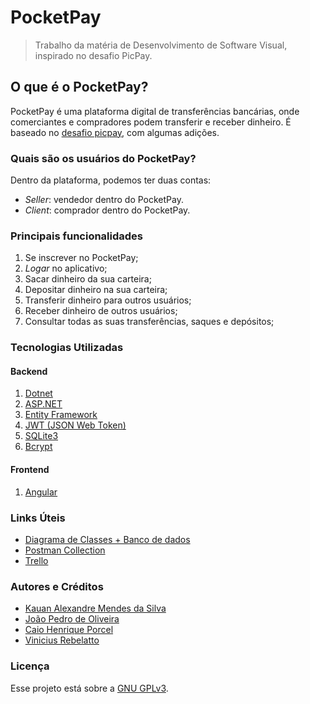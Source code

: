 # PocketPay

> Trabalho da matéria de Desenvolvimento de Software Visual, inspirado no desafio PicPay.

## O que é o PocketPay?

PocketPay é uma plataforma digital de transferências bancárias, onde comerciantes e compradores podem transferir e receber dinheiro. É baseado no [desafio picpay](https://github.com/PicPay/picpay-desafio-backend), com algumas adições.

### Quais são os usuários do PocketPay?

Dentro da plataforma, podemos ter duas contas:

- _Seller_: vendedor dentro do PocketPay.
- _Client_: comprador dentro do PocketPay.

### Principais funcionalidades

1. Se inscrever no PocketPay;
2. _Logar_ no aplicativo;
3. Sacar dinheiro da sua carteira;
4. Depositar dinheiro na sua carteira;
5. Transferir dinheiro para outros usuários;
6. Receber dinheiro de outros usuários;
7. Consultar todas as suas transferências, saques e depósitos;

### Tecnologias Utilizadas

#### Backend

1. [Dotnet](https://dotnet.microsoft.com/pt-br/)
2. [ASP.NET](https://dotnet.microsoft.com/pt-br/apps/aspnet)
3. [Entity Framework](https://learn.microsoft.com/pt-br/ef/)
4. [JWT (JSON Web Token)](https://jwt.io/)
4. [SQLite3](https://www.sqlite.org/index.html)
5. [Bcrypt](https://pt.wikipedia.org/wiki/Bcrypt)

#### Frontend

1. [Angular](https://angular.io/) 

### Links Úteis

- [Diagrama de Classes + Banco de dados](./docs/drawio/pocketpay.drawio)
- [Postman Collection](./docs/postman/PocketPay.postman_collection.json)
- [Trello](https://trello.com/b/sbORjSQZ/pocketpay)

### Autores e Créditos

- [Kauan Alexandre Mendes da Silva](https://www.linkedin.com/in/mendeskauan)
- [João Pedro de Oliveira](https://www.linkedin.com/in/jo%C3%A3o-pedro-de-oliveira-62a0b11b8/)
- [Caio Henrique Porcel](https://www.linkedin.com/in/caio-henrique-porcel-702340243/)
- [Vinicius Rebelatto](https://www.linkedin.com/in/vinicius-rebelatto-07001a232/)

### Licença

Esse projeto está sobre a [GNU GPLv3](./LICENSE). 
